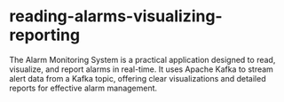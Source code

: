 # reading-alarms-visualizing-reporting
The Alarm Monitoring System is a practical application designed to read, visualize, and report alarms in real-time. It uses Apache Kafka to stream alert data from a Kafka topic, offering clear visualizations and detailed reports for effective alarm management.
